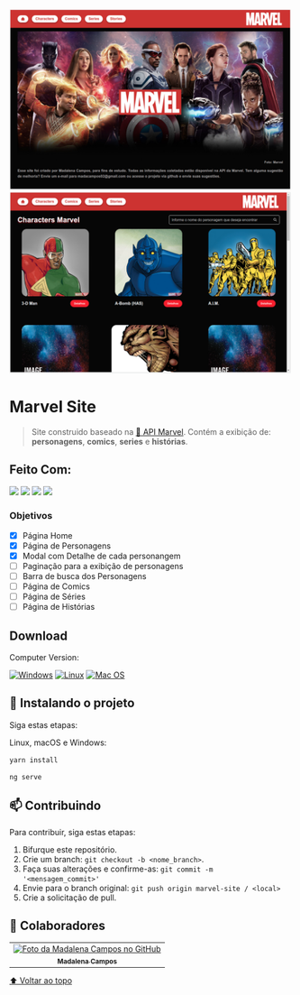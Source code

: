 <div>
<img src="imagens-projeto/home.png" alt="Home do site" width="500">
<img src="imagens-projeto/characters.png" alt="Pagina dos personagens" width="500">
</div>

# Marvel Site

> Site construido baseado na <a href="https://developer.marvel.com/"> 🔗 API Marvel</a>. Contém a exibição de: <b>personagens</b>, <b>comics</b>, <b>series</b> e <b>histórias</b>.

## Feito Com:

<div style="display: inline_block">
<img width="50" src="https://cdn.jsdelivr.net/gh/devicons/devicon/icons/angularjs/angularjs-plain.svg" />
<img width="50" src="https://cdn.jsdelivr.net/gh/devicons/devicon/icons/html5/html5-plain-wordmark.svg" />
<img width="50" src="https://cdn.jsdelivr.net/gh/devicons/devicon/icons/less/less-plain-wordmark.svg" />
<img width="50" src="https://img.alicdn.com/tfs/TB1g.mWZAL0gK0jSZFtXXXQCXXa-200-200.svg" />
</div>

### Objetivos

- [x] Página Home
- [x] Página de Personagens
- [x] Modal com Detalhe de cada personangem
- [ ] Paginação para a exibição de personagens
- [ ] Barra de busca dos Personagens
- [ ] Página de Comics
- [ ] Página de Séries
- [ ] Página de Histórias

## Download

Computer Version:

[![Windows](https://img.shields.io/badge/Windows-0078D6?style=for-the-badge&logo=windows&logoColor=white)](https://github.com/seu-usuario/seu-repositorio/releases)
[![Linux](https://img.shields.io/badge/Linux-FF6600?style=for-the-badge&logo=linux&logoColor=white)](https://github.com/seu-usuario/seu-repositorio/releases)
[![Mac OS](https://img.shields.io/badge/mac%20os-000000?style=for-the-badge&logo=macos&logoColor=F0F0F0)](https://github.com/seu-usuario/seu-repositorio/releases)

## 🚀 Instalando o projeto

Siga estas etapas:

Linux, macOS e Windows:
```
yarn install
```
```
ng serve
```

## 📫 Contribuindo  

Para contribuir, siga estas etapas:

1. Bifurque este repositório.
2. Crie um branch: `git checkout -b <nome_branch>`.
3. Faça suas alterações e confirme-as: `git commit -m '<mensagem_commit>'`
4. Envie para o branch original: `git push origin marvel-site / <local>`
5. Crie a solicitação de pull.

## 🤝 Colaboradores

<table>
  <tr>
    <td align="center">
      <a href="#">
        <img src="https://avatars.githubusercontent.com/u/71613655?s=400&u=72919061aa963579cfa8ecc8d9cc7933fb24a032&v=4" width="100px;" alt="Foto da Madalena Campos no GitHub"/><br>
        <sub>
          <b>Madalena Campos</b>
        </sub>
      </a>
    </td>
  </tr>
</table>

[⬆ Voltar ao topo](#MarvelSite)<br>

